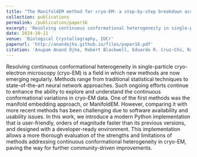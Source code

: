 ```yaml
---
title: "The ManifoldEM method for cryo-EM: a step-by-step breakdown accompanied by a modern Python implementation"
collection: publications
permalink: /publication/paper16
excerpt: 'Resolving continuous conformational heterogeneity in single-particle cryo-electron microscopy (cryo-EM) is a field in which new methods are now emerging regularly. Methods range from traditional statistical techniques to state-of-the-art neural network approaches. Such ongoing efforts continue to enhance the ability to explore and understand the continuous conformational variations in cryo-EM data. One of the first methods was the manifold embedding approach, or ManifoldEM. However, comparing it with more recent methods has been challenging due to software availability and usability issues. In this work, we introduce a modern Python implementation that is user-friendly, orders of magnitude faster than its previous versions, and designed with a developer-ready environment. This implementation allows a more thorough evaluation of the strengths and limitations of methods addressing continuous conformational heterogeneity in cryo-EM, paving the way for further community-driven improvements.'
date: 2024-10-11
venue: 'Biological Crystallography, IUCr'
paperurl: 'http://anandojha.github.io/files/paper16.pdf'
citation: 'Anupam Anand Ojha, Robert Blackwell, Eduardo R. Cruz-Chú, Raison Dsouza, Miro A. Astore, Peter Schwander, and Sonya M. Hanson. "The ManifoldEM method for cryo-EM: a step-by-step breakdown accompanied by a modern Python implementation." Biological Crystallography 81, no. 3 (2025).'
---
```


Resolving continuous conformational heterogeneity in single-particle cryo-electron microscopy (cryo-EM) is a field in which new methods are now emerging regularly. Methods range from traditional statistical techniques to state-of-the-art neural network approaches. Such ongoing efforts continue to enhance the ability to explore and understand the continuous conformational variations in cryo-EM data. One of the first methods was the manifold embedding approach, or ManifoldEM. However, comparing it with more recent methods has been challenging due to software availability and usability issues. In this work, we introduce a modern Python implementation that is user-friendly, orders of magnitude faster than its previous versions, and designed with a developer-ready environment. This implementation allows a more thorough evaluation of the strengths and limitations of methods addressing continuous conformational heterogeneity in cryo-EM, paving the way for further community-driven improvements.
